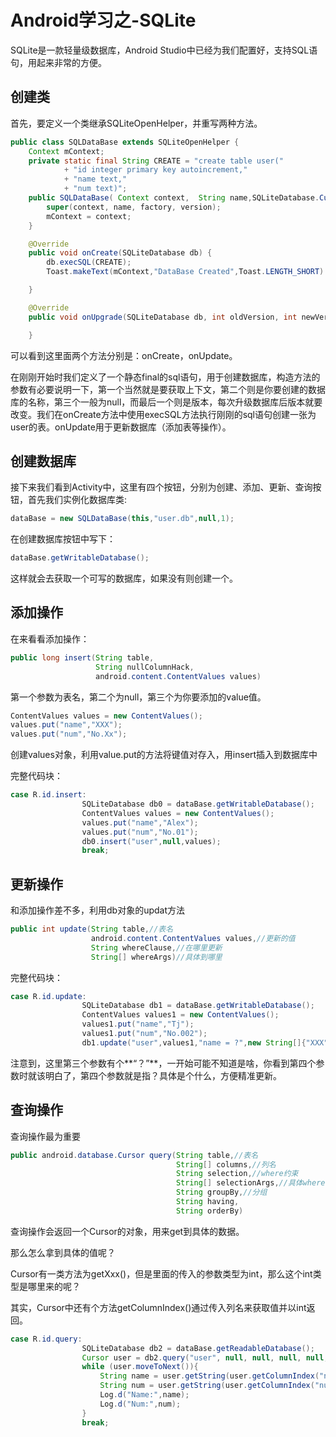 # Android学习之-SQLite

SQLite是一款轻量级数据库，Android Studio中已经为我们配置好，支持SQL语句，用起来非常的方便。

## 创建类

首先，要定义一个类继承SQLiteOpenHelper，并重写两种方法。

~~~java
public class SQLDataBase extends SQLiteOpenHelper {
    Context mContext;
    private static final String CREATE = "create table user("
            + "id integer primary key autoincrement,"
            + "name text,"
            + "num text)";
    public SQLDataBase( Context context,  String name,SQLiteDatabase.CursorFactory factory, int version) {
        super(context, name, factory, version);
        mContext = context;
    }

    @Override
    public void onCreate(SQLiteDatabase db) {
        db.execSQL(CREATE);
        Toast.makeText(mContext,"DataBase Created",Toast.LENGTH_SHORT).show();

    }

    @Override
    public void onUpgrade(SQLiteDatabase db, int oldVersion, int newVersion) {

    }
~~~

可以看到这里面两个方法分别是：onCreate，onUpdate。

在刚刚开始时我们定义了一个静态final的sql语句，用于创建数据库，构造方法的参数有必要说明一下，第一个当然就是要获取上下文，第二个则是你要创建的数据库的名称，第三个一般为null，而最后一个则是版本，每次升级数据库后版本就要改变。我们在onCreate方法中使用execSQL方法执行刚刚的sql语句创建一张为user的表。onUpdate用于更新数据库（添加表等操作）。

## 创建数据库

接下来我们看到Activity中，这里有四个按钮，分别为创建、添加、更新、查询按钮，首先我们实例化数据库类:

~~~java
dataBase = new SQLDataBase(this,"user.db",null,1);
~~~

在创建数据库按钮中写下：

~~~java
dataBase.getWritableDatabase();
~~~

这样就会去获取一个可写的数据库，如果没有则创建一个。

## 添加操作

在来看看添加操作：

```java
public long insert(String table,
                   String nullColumnHack,
                   android.content.ContentValues values)
```

第一个参数为表名，第二个为null，第三个为你要添加的value值。

~~~java
ContentValues values = new ContentValues();
values.put("name","XXX");
values.put("num","No.Xx");
~~~

创建values对象，利用value.put的方法将键值对存入，用insert插入到数据库中

完整代码块：

~~~java
case R.id.insert:
                SQLiteDatabase db0 = dataBase.getWritableDatabase();
                ContentValues values = new ContentValues();
                values.put("name","Alex");
                values.put("num","No.01");
                db0.insert("user",null,values);
                break;
~~~

## 更新操作

和添加操作差不多，利用db对象的updat方法

~~~java
public int update(String table,//表名
                  android.content.ContentValues values,//更新的值
                  String whereClause,//在哪里更新
                  String[] whereArgs)//具体到哪里
~~~

完整代码块：

~~~java
case R.id.update:
                SQLiteDatabase db1 = dataBase.getWritableDatabase();
                ContentValues values1 = new ContentValues();
                values1.put("name","Tj");
                values1.put("num","No.002");
                db1.update("user",values1,"name = ?",new String[]{"XXX"});
~~~

注意到，这里第三个参数有个**“？”**，一开始可能不知道是啥，你看到第四个参数时就该明白了，第四个参数就是指？具体是个什么，方便精准更新。

## 查询操作

查询操作最为重要

~~~java
public android.database.Cursor query(String table,//表名
                                     String[] columns,//列名
                                     String selection,//where约束
                                     String[] selectionArgs,//具体where
                                     String groupBy,//分组
                                     String having,
                                     String orderBy)
~~~

查询操作会返回一个Cursor的对象，用来get到具体的数据。

那么怎么拿到具体的值呢？

Cursor有一类方法为getXxx()，但是里面的传入的参数类型为int，那么这个int类型是哪里来的呢？

其实，Cursor中还有个方法getColumnIndex()通过传入列名来获取值并以int返回。

~~~java
case R.id.query:
                SQLiteDatabase db2 = dataBase.getReadableDatabase();
                Cursor user = db2.query("user", null, null, null, null, null, null);
                while (user.moveToNext()){
                    String name = user.getString(user.getColumnIndex("name"));
                    String num = user.getString(user.getColumnIndex("num"));
                    Log.d("Name:",name);
                    Log.d("Num:",num);
                }
                break;
~~~



